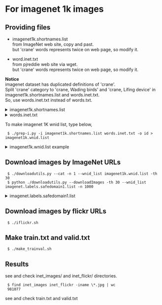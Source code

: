 # For imagenet 1k images

## Providing files  

- imagenet1k.shortnames.list  
  from ImageNet web site, copy and past.  
  but 'crane' words represents twice on web page, so modify it.  

- word.inet.txt  
  from pjreddie web site via wget.  
  but 'crane' words represents twice on web page, so modify it.  

**Notice**  
imagenet dataset has duplicated definitions of 'crane'.  
Split 'crane' category to 'crane, Wading birds' and 'crane, Lifing device' in imagenet1k.shortnames.list and words.inet.txt.  
So, use words.inet.txt instead of words.txt.  

<details><summary>imagenet1k.shortnames.list</summary>  
<p>

```
kit fox, Vulpes macrotis
English setter
Australian terrier
...
```

</p></details>  

<details><summary>words.inet.txt</summary>  
<p>

```
n00004475	organism, being
n00005787	benthos
n00006024	heterotroph
...
```

</p></details>  

To make imagenet 1K wnid list, type below,  
```
 $ ./grep-i.py -i imagenet1k.shortnames.list words.inet.txt -o id > imagenet1k.wnid.list
```

<details>
<summary>imagenet1k.wnid.list example</summary>  
<p>  

```
n02119789  
n02100735  
n02096294  
...  
```

</p>
</details>  

## Download images by **ImageNet URLs**  
```
 $ ./downloadutils.py --cat -n 1 --wnid_list imagenet1k.wnid.list -th 30
 $ python ./downloadutils.py --downloadImages -th 30 --wnid_list imagenet.labels.safedomain1.list -n 1000
```

<details>  
<summary>imagenet.labels.safedomain1.list</summary>  
<p>  

```
n02119789
n02442845
...
```

</p>
</details>  

## Download images by **flickr URLs**  
```
 $ ./iflickr.sh
```

## Make train.txt and valid.txt  
```
 $ ./make_trainval.sh
```

## Results  
see and check inet_images/ and inet_flickr/ directories.  

```
 $ find inet_images inet_flickr -iname \*.jpg | wc
 981077
```

see and check train.txt and valid.txt  
